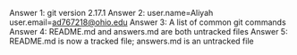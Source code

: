 Answer 1: git version 2.17.1
Answer 2: user.name=Aliyah user.email=ad767218@ohio.edu
Answer 3: A list of common git commands
Answer 4: README.md and answers.md are both untracked files
Answer 5: README.md is now a tracked file; answers.md is an untracked file
